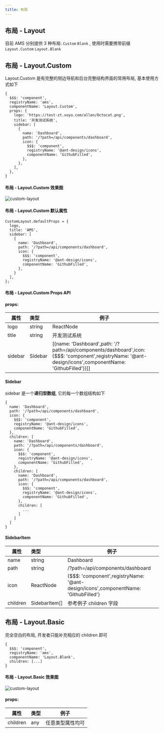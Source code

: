 ```yaml
---
title: 布局
---
```


## 布局 - Layout

目前 AMS 分别提供 3 种布局: `Custom` `Blank` , 使用时需要携带前缀 `Layout.Custom` `Layout.Blank`

## 布局 - Layout.Custom

Layout.Custom 是有完整的侧边导航和后台完整结构界面的常用布局, 基本使用方式如下

```json5
{
  $$$: 'component',
  registryName: 'ams',
  componentName: 'Layout.Custom',
  props: {
    logo: 'https://test-zt.xoyo.com/allen/Octocat.png',
    title: '开发测试系统',
    sidebar: [
      {
        name: 'Dashboard',
        path: '/?path=/api/components/dashboard',
        icon: {
          $$$: 'component',
          registryName: '@ant-design/icons',
          componentName: 'GithubFilled',
        },
      },
    ],
  },
}
```

#### 布局 - Layout.Custom 效果图

![custom-layout](/ams-document/images/custom-layout.png)

#### 布局 - Layout.Custom 默认属性

```json5
CustomLayout.defaultProps = {
  logo,
  title: 'AMS',
  sidebar: [
    {
      name: 'Dashboard',
      path: '/?path=/api/components/dashboard',
      icon: {
        $$$: 'component',
        registryName: '@ant-design/icons',
        componentName: 'GithubFilled',
      },
    }
  ],
};
```

#### 布局 - Layout.Custom Props API

#### props: 

| 属性                    | 类型                       |  例子                                                     |       
| --------               | :-----                     |  ---------                                                |   
| logo                   | string | ReactNode         | https://test-zt.xoyo.com/allen/Octocat.png                |
| title                  | string                     | 开发测试系统                                               |
| sidebar                | Sidebar                    | [{name: 'Dashboard',path: '/?path=/api/components/dashboard',icon: {$$$: 'component',registryName: '@ant-design/icons',componentName: 'GithubFilled'}}]]   |

#### Sidebar

sidebar 是一个**递归型数组**, 它的每一个数组结构如下

```json5
{
  name: 'Dashboard',
  path: '/?path=/api/components/dashboard',
  icon: {
    $$$: 'component',
    registryName: '@ant-design/icons',
    componentName: 'GithubFilled',
  },
  children: [
    name: 'Dashboard',
    path: '/?path=/api/components/dashboard',
    icon: {
      $$$: 'component',
      registryName: '@ant-design/icons',
      componentName: 'GithubFilled',
    },
    children: [
      name: 'Dashboard',
      path: '/?path=/api/components/dashboard',
      icon: {
        $$$: 'component',
        registryName: '@ant-design/icons',
        componentName: 'GithubFilled',
      },
      children: [
        ...
      ]
    ]
  ]
}
```

#### SidebarItem
| 属性                    | 类型                       |  例子                                                     |       
| --------                | :-----                     |  ---------                                                |   
| name                    | string                     | Dashboard                |
| path                    | string                     | /?path=/api/components/dashboard                                               |
| icon                    | ReactNode                  | {$$$: 'component',registryName: '@ant-design/icons',componentName: 'GithubFilled'}   |
| children                | SidebarItem[]              | 参考例子 children 字段 |

## 布局 - Layout.Basic

完全空白的布局, 开发者只能补充相应的 children 即可

```json5
{
  $$$: 'component',
  registryName: 'ams',
  componentName: 'Layout.Blank',
  children: [...]
}
```

#### 布局 - Layout.Basic 效果图
![custom-layout](/ams-document/images/blank-layout.png)

#### props: 

| 属性                    | 类型                       |  例子                                                     |       
| --------                | :-----                     |  ---------                                                |   
| children                | any        | 任意类型属性均可                |
